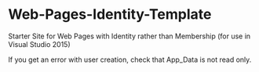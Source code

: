 # Web-Pages-Identity-Template

Starter Site for Web Pages with Identity rather than Membership (for use in Visual Studio 2015)

If you get an error with user creation, check that App_Data is not read only.
